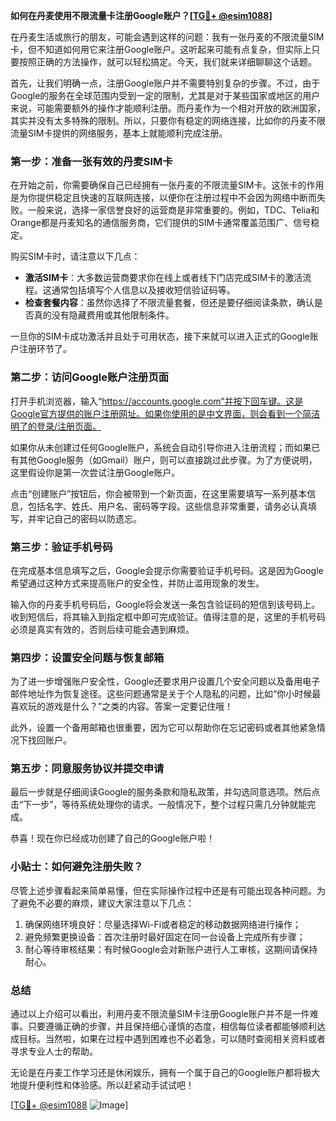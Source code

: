 **如何在丹麦使用不限流量卡注册Google账户？[[TG💪+ @esim1088](https://t.me/s/esim1088)]**

在丹麦生活或旅行的朋友，可能会遇到这样的问题：我有一张丹麦的不限流量SIM卡，但不知道如何用它来注册Google账户。这听起来可能有点复杂，但实际上只要按照正确的方法操作，就可以轻松搞定。今天，我们就来详细聊聊这个话题。

首先，让我们明确一点，注册Google账户并不需要特别复杂的步骤。不过，由于Google的服务在全球范围内受到一定的限制，尤其是对于某些国家或地区的用户来说，可能需要额外的操作才能顺利注册。而丹麦作为一个相对开放的欧洲国家，其实并没有太多特殊的限制。所以，只要你有稳定的网络连接，比如你的丹麦不限流量SIM卡提供的网络服务，基本上就能顺利完成注册。

### 第一步：准备一张有效的丹麦SIM卡

在开始之前，你需要确保自己已经拥有一张丹麦的不限流量SIM卡。这张卡的作用是为你提供稳定且快速的互联网连接，以便你在注册过程中不会因为网络中断而失败。一般来说，选择一家信誉良好的运营商是非常重要的。例如，TDC、Telia和Orange都是丹麦知名的通信服务商，它们提供的SIM卡通常覆盖范围广、信号稳定。

购买SIM卡时，请注意以下几点：

- **激活SIM卡**：大多数运营商要求你在线上或者线下门店完成SIM卡的激活流程。这通常包括填写个人信息以及接收短信验证码等。
- **检查套餐内容**：虽然你选择了不限流量套餐，但还是要仔细阅读条款，确认是否真的没有隐藏费用或其他限制条件。

一旦你的SIM卡成功激活并且处于可用状态，接下来就可以进入正式的Google账户注册环节了。

### 第二步：访问Google账户注册页面

打开手机浏览器，输入“https://accounts.google.com”并按下回车键。这是Google官方提供的账户注册网址。如果你使用的是中文界面，则会看到一个简洁明了的登录/注册页面。

如果你从未创建过任何Google账户，系统会自动引导你进入注册流程；而如果已有其他Google服务（如Gmail）账户，则可以直接跳过此步骤。为了方便说明，这里假设你是第一次尝试注册Google账户。

点击“创建账户”按钮后，你会被带到一个新页面，在这里需要填写一系列基本信息，包括名字、姓氏、用户名、密码等字段。这些信息非常重要，请务必认真填写，并牢记自己的密码以防遗忘。

### 第三步：验证手机号码

在完成基本信息填写之后，Google会提示你需要验证手机号码。这是因为Google希望通过这种方式来提高账户的安全性，并防止滥用现象的发生。

输入你的丹麦手机号码后，Google将会发送一条包含验证码的短信到该号码上。收到短信后，将其输入到指定框中即可完成验证。值得注意的是，这里的手机号码必须是真实有效的，否则后续可能会遇到麻烦。

### 第四步：设置安全问题与恢复邮箱

为了进一步增强账户安全性，Google还要求用户设置几个安全问题以及备用电子邮件地址作为恢复途径。这些问题通常是关于个人隐私的问题，比如“你小时候最喜欢玩的游戏是什么？”之类的内容。答案一定要记住哦！

此外，设置一个备用邮箱也很重要，因为它可以帮助你在忘记密码或者其他紧急情况下找回账户。

### 第五步：同意服务协议并提交申请

最后一步就是仔细阅读Google的服务条款和隐私政策，并勾选同意选项。然后点击“下一步”，等待系统处理你的请求。一般情况下，整个过程只需几分钟就能完成。

恭喜！现在你已经成功创建了自己的Google账户啦！

### 小贴士：如何避免注册失败？

尽管上述步骤看起来简单易懂，但在实际操作过程中还是有可能出现各种问题。为了避免不必要的麻烦，建议大家注意以下几点：

1. 确保网络环境良好：尽量选择Wi-Fi或者稳定的移动数据网络进行操作；
2. 避免频繁更换设备：首次注册时最好固定在同一台设备上完成所有步骤；
3. 耐心等待审核结果：有时候Google会对新账户进行人工审核，这期间请保持耐心。

### 总结

通过以上介绍可以看出，利用丹麦不限流量SIM卡注册Google账户并不是一件难事。只要遵循正确的步骤，并且保持细心谨慎的态度，相信每位读者都能够顺利达成目标。当然啦，如果在过程中遇到困难也不必着急，可以随时查阅相关资料或者寻求专业人士的帮助。

无论是在丹麦工作学习还是休闲娱乐，拥有一个属于自己的Google账户都将极大地提升便利性和体验感。所以赶紧动手试试吧！

[[TG💪+ @esim1088](https://t.me/s/esim1088) ![Image](https://i.postimg.cc/4NQfJmqS/Snipaste-2025-05-13-00-14-12.png)]